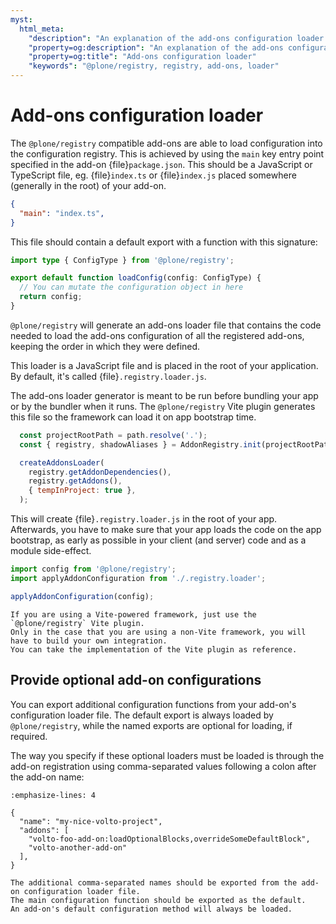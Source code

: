 ```yaml
---
myst:
  html_meta:
    "description": "An explanation of the add-ons configuration loader in @plone/registry"
    "property=og:description": "An explanation of the add-ons configuration loader in @plone/registry"
    "property=og:title": "Add-ons configuration loader"
    "keywords": "@plone/registry, registry, add-ons, loader"
---
```


# Add-ons configuration loader

The `@plone/registry` compatible add-ons are able to load configuration into the configuration registry.
This is achieved by using the `main` key entry point specified in the add-on {file}`package.json`.
This should be a JavaScript or TypeScript file, eg. {file}`index.ts` or {file}`index.js` placed somewhere (generally in the root) of your add-on.

```json
{
  "main": "index.ts",
}
```

This file should contain a default export with a function with this signature:

```ts
import type { ConfigType } from '@plone/registry';

export default function loadConfig(config: ConfigType) {
  // You can mutate the configuration object in here
  return config;
}
```

`@plone/registry` will generate an add-ons loader file that contains the code needed to load the add-ons configuration of all the registered add-ons, keeping the order in which they were defined.

This loader is a JavaScript file and is placed in the root of your application.
By default, it's called {file}`.registry.loader.js`.

The add-ons loader generator is meant to be run before bundling your app or by the bundler when it runs.
The `@plone/registry` Vite plugin generates this file so the framework can load it on app bootstrap time.

```js
  const projectRootPath = path.resolve('.');
  const { registry, shadowAliases } = AddonRegistry.init(projectRootPath);

  createAddonsLoader(
    registry.getAddonDependencies(),
    registry.getAddons(),
    { tempInProject: true },
  );
```

This will create {file}`.registry.loader.js` in the root of your app.
Afterwards, you have to make sure that your app loads the code on the app bootstrap, as early as possible in your client (and server) code and as a module side-effect.

```js
import config from '@plone/registry';
import applyAddonConfiguration from './.registry.loader';

applyAddonConfiguration(config);
```

```{note}
If you are using a Vite-powered framework, just use the `@plone/registry` Vite plugin.
Only in the case that you are using a non-Vite framework, you will have to build your own integration.
You can take the implementation of the Vite plugin as reference.
```

## Provide optional add-on configurations

You can export additional configuration functions from your add-on's configuration loader file.
The default export is always loaded by `@plone/registry`, while the named exports are optional for loading, if required.

The way you specify if these optional loaders must be loaded is through the add-on registration using comma-separated values following a colon after the add-on name:

```{code-block} json
:emphasize-lines: 4

{
  "name": "my-nice-volto-project",
  "addons": [
    "volto-foo-add-on:loadOptionalBlocks,overrideSomeDefaultBlock",
    "volto-another-add-on"
  ],
}
```

```{note}
The additional comma-separated names should be exported from the add-on configuration loader file.
The main configuration function should be exported as the default.
An add-on's default configuration method will always be loaded.
```
